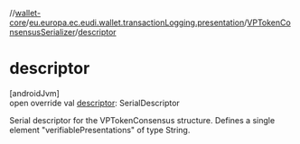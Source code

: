 //[wallet-core](../../../index.md)/[eu.europa.ec.eudi.wallet.transactionLogging.presentation](../index.md)/[VPTokenConsensusSerializer](index.md)/[descriptor](descriptor.md)

# descriptor

[androidJvm]\
open override val [descriptor](descriptor.md): SerialDescriptor

Serial descriptor for the VPTokenConsensus structure. Defines a single element &quot;verifiablePresentations&quot; of type String.
